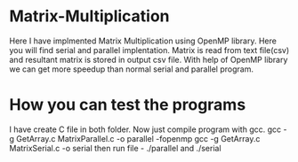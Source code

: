 # Matrix-Multiplication

Here I have implmented Matrix Multiplication using OpenMP library. Here you will find serial and parallel implentation. Matrix is read from text file(csv) and resultant matrix is stored in output csv file. With help of OpenMP library we can get more speedup than normal serial and parallel program.

# How you can test the programs
I have create C file in both folder. Now just compile program with gcc.
gcc -g GetArray.c MatrixParallel.c -o parallel -fopenmp
gcc -g GetArray.c MatrixSerial.c -o serial
then run file - ./parallel and ./serial
